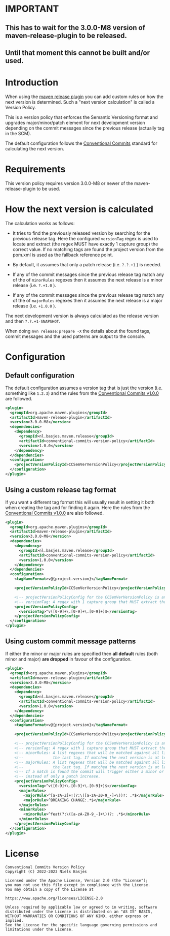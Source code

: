 # IMPORTANT
## This has to wait for the 3.0.0-M8 version of maven-release-plugin to be released.
## Until that moment this cannot be built and/or used.

# Introduction
When using the [maven release plugin](https://maven.apache.org/maven-release/) you can add custom rules on how the next version is determined. Such a "next version calculation" is called a Version Policy.

This is a version policy that enforces the Semantic Versioning format and upgrades major/minor/patch element for next development version depending on the commit messages since the previous release (actually tag in the SCM).

The default configuration follows the [Conventional Commits](https://www.conventionalcommits.org/) standard for calculating the next version.

# Requirements
This version policy requires version 3.0.0-M8 or newer of the maven-release-plugin to be used.

# How the next version is calculated

The calculation works as follows:
* It tries to find the previously released version by searching for the previous release tag.
  Here the configured `versionTag` regex is used to locate and extract (the regex MUST have exactly
  1 capture group) the correct value.
  If no matching tags are found the project version from the pom.xml is used as the fallback reference point.

* By default, it assumes that only a patch release (i.e. `?.?.+1` ) is needed.

* If any of the commit messages since the previous release tag match any of the of `minorRules` regexes then
  it assumes the next release is a minor release (i.e. `?.+1.0` ).

* If any of the commit messages since the previous release tag match any of the of `majorRules` regexes then
  it assumes the next release is a major release (i.e. `+1.0.0` ).

The next development version is always calculated as the release version and then `?.?.+1-SNAPSHOT`.

When doing `mvn release:prepare -X` the details about the found tags, commit messages and the used patterns
are output to the console.

# Configuration
## Default configuration
The default configuration assumes a version tag that is just the version (i.e. something like `1.2.3`) and
the rules from the [Conventional Commits v1.0.0](https://www.conventionalcommits.org/en/v1.0.0/) are followed.

```xml
<plugin>
  <groupId>org.apache.maven.plugins</groupId>
  <artifactId>maven-release-plugin</artifactId>
  <version>3.0.0-M8</version>
  <dependencies>
    <dependency>
      <groupId>nl.basjes.maven.release</groupId>
      <artifactId>conventional-commits-version-policy</artifactId>
      <version>1.0.0</version>
    </dependency>
  </dependencies>
  <configuration>
    <projectVersionPolicyId>CCSemVerVersionPolicy</projectVersionPolicyId>
  </configuration>
</plugin>
```

## Using a custom release tag format
If you want a different tag format this will usually result in setting it both when creating the tag and
for finding it again.
Here the rules from the [Conventional Commits v1.0.0](https://www.conventionalcommits.org/en/v1.0.0/) are also followed.

```xml
<plugin>
  <groupId>org.apache.maven.plugins</groupId>
  <artifactId>maven-release-plugin</artifactId>
  <version>3.0.0-M8</version>
  <dependencies>
    <dependency>
      <groupId>nl.basjes.maven.release</groupId>
      <artifactId>conventional-commits-version-policy</artifactId>
      <version>1.0.0</version>
    </dependency>
  </dependencies>
  <configuration>
    <tagNameFormat>v@{project.version}</tagNameFormat>

    <projectVersionPolicyId>CCSemVerVersionPolicy</projectVersionPolicyId>

    <!-- projectVersionPolicyConfig for the CCSemVerVersionPolicy is an XML structure:  -->
    <!-- versionTag: A regex with 1 capture group that MUST extract the project.version from the SCM tag. -->
    <projectVersionPolicyConfig>
      <versionTag>^v([0-9]+\.[0-9]+\.[0-9]+)$</versionTag>
    </projectVersionPolicyConfig>
  </configuration>
</plugin>
```

## Using custom commit message patterns
If either the minor or major rules are specified then **all default** rules (both minor and major) **are dropped**
in favour of the configuration.

```xml
<plugin>
  <groupId>org.apache.maven.plugins</groupId>
  <artifactId>maven-release-plugin</artifactId>
  <version>3.0.0-M8</version>
  <dependencies>
    <dependency>
      <groupId>nl.basjes.maven.release</groupId>
      <artifactId>conventional-commits-version-policy</artifactId>
      <version>1.0.0</version>
    </dependency>
  </dependencies>
  <configuration>
    <tagNameFormat>v@{project.version}</tagNameFormat>

    <projectVersionPolicyId>CCSemVerVersionPolicy</projectVersionPolicyId>

    <!-- projectVersionPolicyConfig for the CCSemVerVersionPolicy is an XML structure:  -->
    <!-- versionTag: A regex with 1 capture group that MUST extract the project.version from the SCM tag. -->
    <!-- minorRules: A list regexes that will be matched against all lines in each commit message since   -->
    <!--             the last tag. If matched the next version is at least a MINOR update.                -->
    <!-- majorRules: A list regexes that will be matched against all lines in each commit message since   -->
    <!--             the last tag. If matched the next version is at least a MAJOR update.                -->
    <!-- If a match is found the commit will trigger either a minor or major version increase             -->
    <!-- instead of only a patch increase.                                                                -->
    <projectVersionPolicyConfig>
      <versionTag>^v([0-9]+\.[0-9]+\.[0-9]+)$</versionTag>
      <majorRules>
        <majorRule>^[a-zA-Z]+!(?:\([a-zA-Z0-9_-]+\))?: .*$</majorRule>
        <majorRule>^BREAKING CHANGE:.*$</majorRule>
      </majorRules>
      <minorRules>
        <minorRule>^feat(?:\([a-zA-Z0-9_-]+\))?: .*$</minorRule>
      </minorRules>
    </projectVersionPolicyConfig>
  </configuration>
</plugin>
```

# License
    Conventional Commits Version Policy
    Copyright (C) 2022-2023 Niels Basjes

    Licensed under the Apache License, Version 2.0 (the "License");
    you may not use this file except in compliance with the License.
    You may obtain a copy of the License at

    https://www.apache.org/licenses/LICENSE-2.0

    Unless required by applicable law or agreed to in writing, software
    distributed under the License is distributed on an "AS IS" BASIS,
    WITHOUT WARRANTIES OR CONDITIONS OF ANY KIND, either express or implied.
    See the License for the specific language governing permissions and
    limitations under the License.
